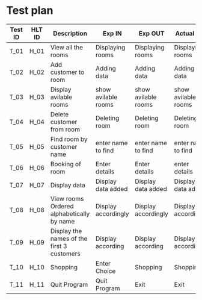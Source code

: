 # Test plan

| Test ID | HLT ID | Description                                        | Exp IN            | Exp OUT                                  | Actual Out                               | PASS/FAIL |
| :-----: | ------ | -------------------------------------------------- | ----------------- | ---------------------------------------- | ---------------------------------------- | --------- |
|  T_01   | H_01   |View all the rooms  | Displaying rooms     | Displaying rooms                    | Displaying rooms                 | PASS      |
|  T_02   | H_02   |  Add customer to room                     | Adding data        |Adding data             | Adding data                       | PASS      |
|  T_03   | H_03   | Display avilable  rooms    | show avilable rooms  |show avilable rooms                         | show avilable rooms                           | PASS      |
|  T_04   | H_04   | Delete customer from room                   | Deleting room     |  Deleting room              |  Deleting room                     | PASS      |
|  T_05   | H_05   | Find room by customer name                        | enter name to find     |  enter name to find  |  enter name to find  | PASS      |
|  T_06   | H_06   | Booking of room                                      | Enter details    |Enter details      | enter details           | PASS      |
|  T_07   | H_07   | Display data                          | Display data added     |   Display data added               | Display data added                    | PASS      |
|  T_08   | H_08   | View rooms Ordered alphabetically by name              | Display accordingly | Display accordingly                      | Display accordingly                        | PASS      |
|  T_09   | H_09   | Display the names of the first 3 customers           | Display according     | Display according       |  Display according      | PASS      |
| T_10 | H_10 | Shopping    | Enter Choice | Shopping    | Shopping    | PASS |
| T_11 | H_11 |Quit Program  | Quit Program  | Exit | Exit | PASS |
